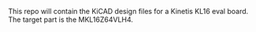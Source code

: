 This repo will contain the KiCAD design files for a Kinetis KL16 eval board.
The target part is the MKL16Z64VLH4.
